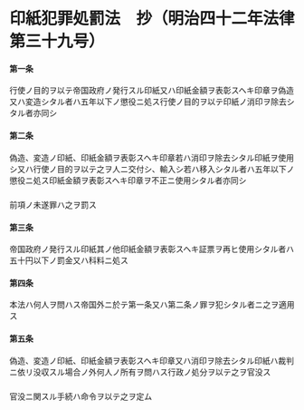 # 印紙犯罪処罰法　抄（明治四十二年法律第三十九号）
#### 第一条
行使ノ目的ヲ以テ帝国政府ノ発行スル印紙又ハ印紙金額ヲ表彰スヘキ印章ヲ偽造又ハ変造シタル者ハ五年以下ノ懲役ニ処ス行使ノ目的ヲ以テ印紙ノ消印ヲ除去シタル者亦同シ
#### 第二条
偽造、変造ノ印紙、印紙金額ヲ表彰スヘキ印章若ハ消印ヲ除去シタル印紙ヲ使用シ又ハ行使ノ目的ヲ以テ之ヲ人ニ交付シ、輸入シ若ハ移入シタル者ハ五年以下ノ懲役ニ処ス印紙金額ヲ表彰スヘキ印章ヲ不正ニ使用シタル者亦同シ
##### 
前項ノ未遂罪ハ之ヲ罰ス
#### 第三条
帝国政府ノ発行スル印紙其ノ他印紙金額ヲ表彰スヘキ証票ヲ再ヒ使用シタル者ハ五十円以下ノ罰金又ハ科料ニ処ス
#### 第四条
本法ハ何人ヲ問ハス帝国外ニ於テ第一条又ハ第二条ノ罪ヲ犯シタル者ニ之ヲ適用ス
#### 第五条
偽造、変造ノ印紙、印紙金額ヲ表彰スヘキ印章又ハ消印ヲ除去シタル印紙ハ裁判ニ依リ没収スル場合ノ外何人ノ所有ヲ問ハス行政ノ処分ヲ以テ之ヲ官没ス
##### 
官没ニ関スル手続ハ命令ヲ以テ之ヲ定ム
